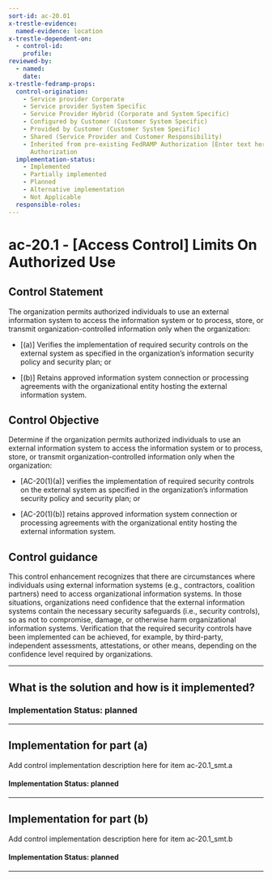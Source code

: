 ```yaml
---
sort-id: ac-20.01
x-trestle-evidence:
  named-evidence: location
x-trestle-dependent-on:
  - control-id:
    profile:
reviewed-by:
  - named:
    date:
x-trestle-fedramp-props:
  control-origination:
    - Service provider Corporate
    - Service provider System Specific
    - Service Provider Hybrid (Corporate and System Specific)
    - Configured by Customer (Customer System Specific)
    - Provided by Customer (Customer System Specific)
    - Shared (Service Provider and Customer Responsibility)
    - Inherited from pre-existing FedRAMP Authorization [Enter text here], Date of
      Authorization
  implementation-status:
    - Implemented
    - Partially implemented
    - Planned
    - Alternative implementation
    - Not Applicable
  responsible-roles:
---
```


# ac-20.1 - \[Access Control\] Limits On Authorized Use

## Control Statement

The organization permits authorized individuals to use an external information system to access the information system or to process, store, or transmit organization-controlled information only when the organization:

- \[(a)\] Verifies the implementation of required security controls on the external system as specified in the organization’s information security policy and security plan; or

- \[(b)\] Retains approved information system connection or processing agreements with the organizational entity hosting the external information system.

## Control Objective

Determine if the organization permits authorized individuals to use an external information system to access the information system or to process, store, or transmit organization-controlled information only when the organization:

- \[AC-20(1)(a)\] verifies the implementation of required security controls on the external system as specified in the organization’s information security policy and security plan; or

- \[AC-20(1)(b)\] retains approved information system connection or processing agreements with the organizational entity hosting the external information system.

## Control guidance

This control enhancement recognizes that there are circumstances where individuals using external information systems (e.g., contractors, coalition partners) need to access organizational information systems. In those situations, organizations need confidence that the external information systems contain the necessary security safeguards (i.e., security controls), so as not to compromise, damage, or otherwise harm organizational information systems. Verification that the required security controls have been implemented can be achieved, for example, by third-party, independent assessments, attestations, or other means, depending on the confidence level required by organizations.

______________________________________________________________________

## What is the solution and how is it implemented?

### Implementation Status: planned

______________________________________________________________________

## Implementation for part (a)

Add control implementation description here for item ac-20.1_smt.a

#### Implementation Status: planned

______________________________________________________________________

## Implementation for part (b)

Add control implementation description here for item ac-20.1_smt.b

#### Implementation Status: planned

______________________________________________________________________

